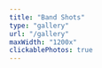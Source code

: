 ```yaml
---
title: "Band Shots"
type: "gallery"
url: "/gallery"
maxWidth: "1200x"
clickablePhotos: true
---
```

